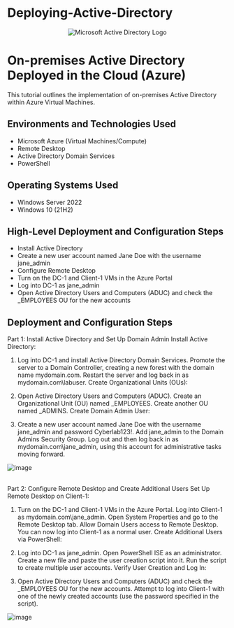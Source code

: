 # Deploying-Active-Directory
<p align="center">
<img src="https://i.imgur.com/pU5A58S.png" alt="Microsoft Active Directory Logo"/>
</p>

<h1>On-premises Active Directory Deployed in the Cloud (Azure)</h1>
This tutorial outlines the implementation of on-premises Active Directory within Azure Virtual Machines.<br />


<h2>Environments and Technologies Used</h2>

- Microsoft Azure (Virtual Machines/Compute)
- Remote Desktop
- Active Directory Domain Services
- PowerShell

<h2>Operating Systems Used </h2>

- Windows Server 2022
- Windows 10 (21H2)

<h2>High-Level Deployment and Configuration Steps</h2>

- Install Active Directory
- Create a new user account named Jane Doe with the username jane_admin
- Configure Remote Desktop 
- Turn on the DC-1 and Client-1 VMs in the Azure Portal
- Log into DC-1 as jane_admin
- Open Active Directory Users and Computers (ADUC) and check the _EMPLOYEES OU for the new accounts

<h2>Deployment and Configuration Steps</h2>

<p>
  Part 1: Install Active Directory and Set Up Domain Admin
Install Active Directory:

1. Log into DC-1 and install Active Directory Domain Services.
Promote the server to a Domain Controller, creating a new forest with the domain name mydomain.com.
Restart the server and log back in as mydomain.com\labuser.
Create Organizational Units (OUs):

2. Open Active Directory Users and Computers (ADUC).
Create an Organizational Unit (OU) named _EMPLOYEES.
Create another OU named _ADMINS.
Create Domain Admin User:

3. Create a new user account named Jane Doe with the username jane_admin and password Cyberlab123!.
Add jane_admin to the Domain Admins Security Group.
Log out and then log back in as mydomain.com\jane_admin, using this account for administrative tasks moving forward.
</p>
<p>

![image](https://github.com/user-attachments/assets/d75f9135-d56f-4c3f-8c68-5974ec12c269)


</p>
<br />
  Part 2: Configure Remote Desktop and Create Additional Users
Set Up Remote Desktop on Client-1:

1. Turn on the DC-1 and Client-1 VMs in the Azure Portal.
Log into Client-1 as mydomain.com\jane_admin.
Open System Properties and go to the Remote Desktop tab.
Allow Domain Users access to Remote Desktop.
You can now log into Client-1 as a normal user.
Create Additional Users via PowerShell:

2. Log into DC-1 as jane_admin.
Open PowerShell ISE as an administrator.
Create a new file and paste the user creation script into it.
Run the script to create multiple user accounts.
Verify User Creation and Log In:

3. Open Active Directory Users and Computers (ADUC) and check the _EMPLOYEES OU for the new accounts.
Attempt to log into Client-1 with one of the newly created accounts (use the password specified in the script).

![image](https://github.com/user-attachments/assets/031def50-b5e8-412b-9ccd-4f291c472274)
